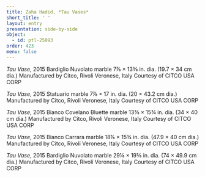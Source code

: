 ```yaml
---
title: Zaha Hadid, *Tau Vases*
short_title: ' '
layout: entry
presentation: side-by-side
object:
  - id: ptl-25093
order: 423
menu: false
---
```


*Tau Vase*, 2015
Bardiglio Nuvolato marble
7⅞ × 13⅜ in. dia. (19.7 × 34 cm dia.)
Manufactured by Citco, Rivoli Veronese, Italy
Courtesy of CITCO USA CORP

*Tau Vase*, 2015
Statuario marble
7⅞ × 17 in. dia. (20 × 43.2 cm dia.)
Manufactured by Citco, Rivoli Veronese, Italy
Courtesy of CITCO USA CORP

*Tau Vase*, 2015
Bianco Covelano Bluette marble
13⅜ × 15¾ in. dia. (34 × 40 cm dia.)
Manufactured by Citco, Rivoli Veronese, Italy
Courtesy of CITCO USA CORP

*Tau Vase*, 2015
Bianco Carrara marble
18⅞ × 15¾ in. dia. (47.9 × 40 cm dia.)
Manufactured by Citco, Rivoli Veronese, Italy
Courtesy of CITCO USA CORP

*Tau Vase*, 2015
Bardiglio Nuvolato marble
29⅛ × 19⅝ in. dia. (74 × 49.9 cm dia.)
Manufactured by Citco, Rivoli Veronese, Italy
Courtesy of CITCO USA CORP

